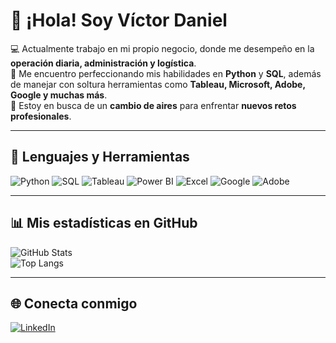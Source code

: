 # 👋 ¡Hola! Soy Víctor Daniel  

💻 Actualmente trabajo en mi propio negocio, donde me desempeño en la **operación diaria, administración y logística**.  
🌱 Me encuentro perfeccionando mis habilidades en **Python** y **SQL**, además de manejar con soltura herramientas como **Tableau, Microsoft, Adobe, Google y muchas más**.  
🚀 Estoy en busca de un **cambio de aires** para enfrentar **nuevos retos profesionales**.  

---

## 🔧 Lenguajes y Herramientas  
![Python](https://img.shields.io/badge/Python-3776AB?style=for-the-badge&logo=python&logoColor=white)
![SQL](https://img.shields.io/badge/SQL-336791?style=for-the-badge&logo=postgresql&logoColor=white)
![Tableau](https://img.shields.io/badge/Tableau-E97627?style=for-the-badge&logo=tableau&logoColor=white)
![Power BI](https://img.shields.io/badge/Power_BI-F2C811?style=for-the-badge&logo=power-bi&logoColor=black)
![Excel](https://img.shields.io/badge/Excel-217346?style=for-the-badge&logo=microsoft-excel&logoColor=white)
![Google](https://img.shields.io/badge/Google-4285F4?style=for-the-badge&logo=google&logoColor=white)
![Adobe](https://img.shields.io/badge/Adobe-FF0000?style=for-the-badge&logo=adobe&logoColor=white)

---

## 📊 Mis estadísticas en GitHub  
![GitHub Stats](https://github-readme-stats.vercel.app/api?username=TU-USUARIO&show_icons=true&theme=radical)  
![Top Langs](https://github-readme-stats.vercel.app/api/top-langs/?username=TU-USUARIO&layout=compact&theme=radical)  

---

## 🌐 Conecta conmigo  
[![LinkedIn](https://img.shields.io/badge/LinkedIn-0A66C2?style=for-the-badge&logo=linkedin&logoColor=white)](www.linkedin.com/in/victordanielhz)
